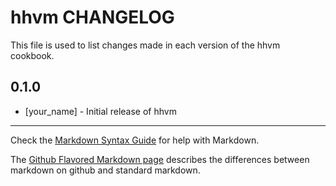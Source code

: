 hhvm CHANGELOG
==============

This file is used to list changes made in each version of the hhvm cookbook.

0.1.0
-----
- [your_name] - Initial release of hhvm

- - -
Check the [Markdown Syntax Guide](http://daringfireball.net/projects/markdown/syntax) for help with Markdown.

The [Github Flavored Markdown page](http://github.github.com/github-flavored-markdown/) describes the differences between markdown on github and standard markdown.
